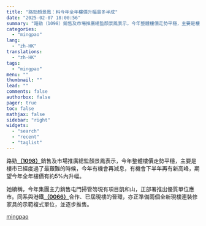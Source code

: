 ```yaml
---
title: "路勁顏景鳳：料今年全年樓價升幅最多半成"
date: "2025-02-07 18:00:56"
summary: "路勁（1098）銷售及市場推廣總監顏景鳳表示，今年整體樓價走勢平穩，主要是樓市已經度過了最艱難的時..."
categories:
  - "mingpao"
lang:
  - "zh-HK"
translations:
  - "zh-HK"
tags:
  - "mingpao"
menu: ""
thumbnail: ""
lead: ""
comments: false
authorbox: false
pager: true
toc: false
mathjax: false
sidebar: "right"
widgets:
  - "search"
  - "recent"
  - "taglist"
---
```


路勁[**（1098）**](stock1.php?code=1098)銷售及市場推廣總監顏景鳳表示，今年整體樓價走勢平穩，主要是樓市已經度過了最艱難的時候，今年有機會再減息，有機會下半年再有新高峰，期望今年全年樓價有約5%內升幅。


她續稱，今年集團主力銷售屯門掃管笏現有項目凱和山，正部署推出優質單位應市。同系與港鐵[**（0066）**](stock1.php?code=0066)合作、已屆現樓的晉環，亦正準備兩個全新現樓連裝修家具的示範複式單位，並逐步推售。

[mingpao](https://finance.mingpao.com/fin/instantp/20250207/1738922185756/%e8%b7%af%e5%8b%81%e9%a1%8f%e6%99%af%e9%b3%b3-%e6%96%99%e4%bb%8a%e5%b9%b4%e5%85%a8%e5%b9%b4%e6%a8%93%e5%83%b9%e5%8d%87%e5%b9%85%e6%9c%80%e5%a4%9a%e5%8d%8a%e6%88%90)

